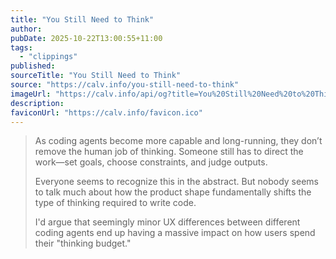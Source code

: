 ```yaml
---
title: "You Still Need to Think"
author:
pubDate: 2025-10-22T13:00:55+11:00
tags:
  - "clippings"
published:
sourceTitle: "You Still Need to Think"
source: "https://calv.info/you-still-need-to-think"
imageUrl: "https://calv.info/api/og?title=You%20Still%20Need%20to%20Think"
description:
faviconUrl: "https://calv.info/favicon.ico"
---
```

> As coding agents become more capable and long-running, they don’t remove the human job of thinking. Someone still has to direct the work—set goals, choose constraints, and judge outputs.
> 
> Everyone seems to recognize this in the abstract. But nobody seems to talk much about how the product shape fundamentally shifts the type of thinking required to write code.
> 
> I'd argue that seemingly minor UX differences between different coding agents end up having a massive impact on how users spend their "thinking budget."